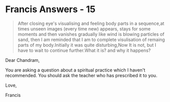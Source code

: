 # Francis Answers - 15

>After closing eye's visualising and feeling body parts in a sequence,at times unseen images (every time new) appears, stays for some moments and then vanishes gradually like wind is blowing particles of sand, then I am reminded that I am to complete visulisation of remaing parts of my body.Initially it was quite disturbing,Now It is not, but I have to wait to continue further.What it is? and why it happens?

Dear Chandram,

You are asking a question about a spiritual practice which I haven't recommended. You should ask the teacher who has prescribed it to you.

Love,

Francis